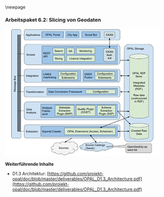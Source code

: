 \newpage

### Arbeitspaket 6.2: Slicing von Geodaten

![](../Medien/AP1-3-ArchitekturUrspruenglich.png)

**Weiterführende Inhalte**

* D1.3 Architektur: [https://github.com/projekt-opal/doc/blob/master/deliverables/OPAL_D1.3_Architecture.pdf](https://github.com/projekt-opal/doc/blob/master/deliverables/OPAL_D1.3_Architecture.pdf)

